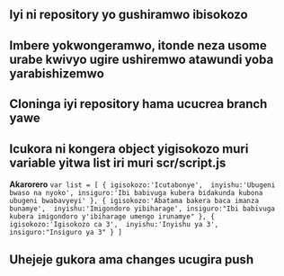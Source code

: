 ## Iyi ni repository yo gushiramwo ibisokozo
## Imbere yokwongeramwo, itonde neza usome urabe kwivyo ugire ushiremwo atawundi yoba yarabishizemwo
## Cloninga iyi repository hama ucucrea branch yawe  
## Icukora ni kongera object yigisokozo muri variable yitwa list iri muri scr/script.js

**Akarorero**
`
var list = [
{
igisokozo:'Icutabonye', 
inyishu:'Ubugeni bwaso na nyoko',
 insiguro:'Ibi babivuga kubera bidakunda kubona ubugeni bwabavyeyi'
},
{
igisokozo:'Abatama bakera baca imanza bunamye', 
inyishu:'Imigondoro yibiharage',
 insiguro:"Ibi babivuga kubera imigondoro y'ibiharage umengo irunamye"
},
{
igisokozo:'Igisokozo ca 3', 
inyishu:'Inyishu ya 3',
 insiguro:"Insiguro ya 3"
}
] `

## Uhejeje gukora ama changes ucugira push

